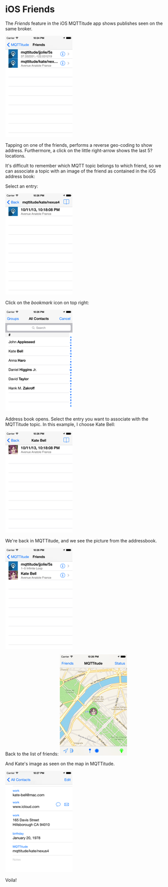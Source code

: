 # iOS Friends

The _Friends_ feature in the iOS MQTTitude app shows publishes seen on the same broker.

![](ios-friends-01.png)

Tapping on one of the friends, performs a reverse geo-coding to show address. Furthermore, a click on the little right-arrow shows the last 5? locations.

It's difficult to remember which MQTT topic belongs to which friend, so we can associate a topic with an image of the friend as contained in the iOS address book:

Select an entry:

![](ios-friends-02.png)

Click on the _bookmark_ icon on top right:

![](ios-friends-03.png)

Address book opens. Select the entry you want to associate with the MQTTitude topic. In this
example, I choose Kate Bell:

![](ios-friends-04.png)

We're back in MQTTitude, and we see the picture from the addressbook.

![](ios-friends-05.png)

Back to the list of friends: 
![](ios-friends-06.png)

And Kate's image as seen on the map in MQTTitude.

![](ios-friends-07.png)

Voila!
